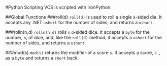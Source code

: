#Python Scripting
VCS is scripted with IronPython.

##Global Functions
###roll(d)
`roll(d)` is used to roll a single `d`-sided die. It accepts any .NET `ushort` for the number of sides, and returns a `ushort`.

###rolln(n,d)
`rolln(n,d)` rolls `n` `d`-sided dice. It accepts a `byte` for the number, `n`, of dice, and, like the `roll(d)` method, it accepts a `ushort` for the number of sides, and returns a `ushort`.

###mod(s)
`mod(s)` returns the modifier of a score `s`. It accepts a score, `s `, as a `byte` and returns a `short` back.

